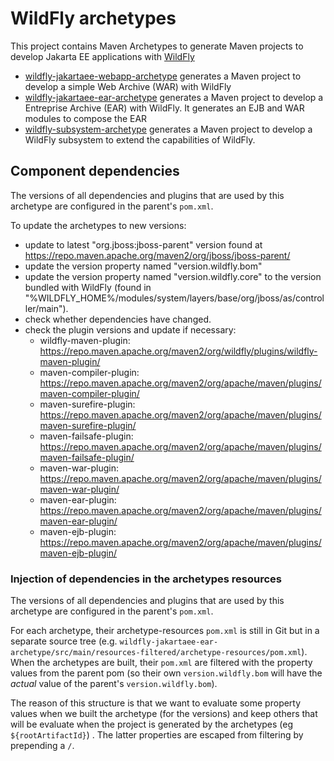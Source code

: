 WildFly archetypes
==================

This project contains Maven Archetypes to generate Maven projects to develop Jakarta EE applications with [WildFly](https://wildfly.org/)

* [wildfly-jakartaee-webapp-archetype](/wildfly-jakartaee-webapp-archetype/) generates a Maven project to develop a simple Web Archive (WAR) with WildFly
* [wildfly-jakartaee-ear-archetype](/wildfly-jakartaee-ear-archetype/) generates a Maven project to develop a Entreprise Archive (EAR) with WildFly. It generates an EJB and WAR modules to compose the EAR
* [wildfly-subsystem-archetype](/wildfly-subsystem-archetype/) generates a Maven project to develop a WildFly subsystem to extend the capabilities of WildFly.

## Component dependencies

The versions of all dependencies and plugins that are used by this archetype are configured in the parent's `pom.xml`.

To update the archetypes to new versions:

* update to latest "org.jboss:jboss-parent" version found at https://repo.maven.apache.org/maven2/org/jboss/jboss-parent/
* update the version property named "version.wildfly.bom"
* update the version property named "version.wildfly.core" to the version bundled with WildFly (found in "%WILDFLY_HOME%/modules/system/layers/base/org/jboss/as/controller/main").
* check whether dependencies have changed.
* check the plugin versions and update if necessary:
  * wildfly-maven-plugin: https://repo.maven.apache.org/maven2/org/wildfly/plugins/wildfly-maven-plugin/
  * maven-compiler-plugin: https://repo.maven.apache.org/maven2/org/apache/maven/plugins/maven-compiler-plugin/
  * maven-surefire-plugin: https://repo.maven.apache.org/maven2/org/apache/maven/plugins/maven-surefire-plugin/
  * maven-failsafe-plugin: https://repo.maven.apache.org/maven2/org/apache/maven/plugins/maven-failsafe-plugin/
  * maven-war-plugin: https://repo.maven.apache.org/maven2/org/apache/maven/plugins/maven-war-plugin/
  * maven-ear-plugin: https://repo.maven.apache.org/maven2/org/apache/maven/plugins/maven-ear-plugin/
  * maven-ejb-plugin: https://repo.maven.apache.org/maven2/org/apache/maven/plugins/maven-ejb-plugin/

### Injection of dependencies in the archetypes resources

The versions of all dependencies and plugins that are used by this archetype are configured in the parent's `pom.xml`.

For each archetype, their archetype-resources `pom.xml` is still in Git but in a separate source tree (e.g. `wildfly-jakartaee-ear-archetype/src/main/resources-filtered/archetype-resources/pom.xml`).
When the archetypes are built, their `pom.xml` are filtered with the property values from the parent pom (so their own `version.wildfly.bom` will have the *actual* value of the parent's `version.wildfly.bom`).

The reason of this structure is that we want to evaluate some property values when we built the archetype (for the versions) and keep others that will be evaluate when the project is generated by the archetypes (eg `${rootArtifactId}`) . The latter properties are escaped from filtering by prepending a `/`.